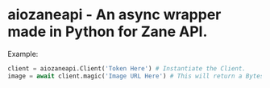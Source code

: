 # aiozaneapi - An async wrapper made in Python for Zane API.

Example:
```py
client = aiozaneapi.Client('Token Here') # Instantiate the Client.
image = await client.magic('Image URL Here') # This will return a BytesIO object.
```